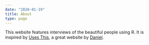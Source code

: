 ```yaml
---
date: "2020-01-19"
title: About
type: page
---
```


This website features interviews of the beautiful people using R. It is inspired by [Uses This](https://usesthis.com), a great website by [Daniel](https://waferbaby.com/).  

